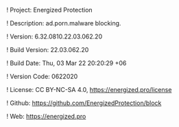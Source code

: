 ! Project: Energized Protection

! Description: ad.porn.malware blocking.

! Version: 6.32.0810.22.03.062.20

! Build Version: 22.03.062.20

! Build Date: Thu, 03 Mar 22 20:20:29 +06

! Version Code: 0622020

! License: CC BY-NC-SA 4.0, https://energized.pro/license

! Github: https://github.com/EnergizedProtection/block

! Web: https://energized.pro
